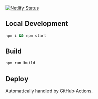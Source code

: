 [![Netlify Status](https://api.netlify.com/api/v1/badges/5d4a6000-51b2-42c8-9177-a04ed8a8b041/deploy-status)](https://app.netlify.com/sites/betterplaylists/deploys)

## Local Development

```sh
npm i && npm start
```

## Build

```sh
npm run build
```

## Deploy

Automatically handled by GitHub Actions.
